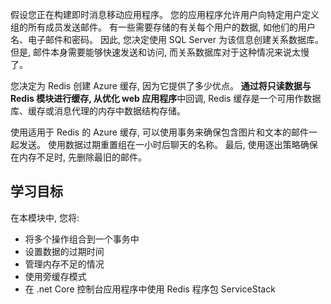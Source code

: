 假设您正在构建即时消息移动应用程序。 您的应用程序允许用户向特定用户定义组的所有成员发送邮件。 有一些需要存储的有关每个用户的数据, 如他们的用户名、电子邮件和密码。 因此, 您决定使用 SQL Server 为该信息创建关系数据库。 但是, 邮件本身需要能够快速发送和访问, 而关系数据库对于这种情况来说太慢了。

您决定为 Redis 创建 Azure 缓存, 因为它提供了多少优点。 **通过将只读数据与 Redis 模块进行缓存, 从优化 web 应用程序**中回调, Redis 缓存是一个可用作数据库、缓存或消息代理的内存中数据结构存储。

使用适用于 Redis 的 Azure 缓存, 可以使用事务来确保包含图片和文本的邮件一起发送。 使用数据过期重置组在一小时后聊天的名称。 最后, 使用逐出策略确保在内存不足时, 先删除最旧的邮件。

## <a name="learning-objectives"></a>学习目标

在本模块中, 您将:

- 将多个操作组合到一个事务中
- 设置数据的过期时间
- 管理内存不足的情况
- 使用旁缓存模式
- 在 .net Core 控制台应用程序中使用 Redis 程序包 ServiceStack